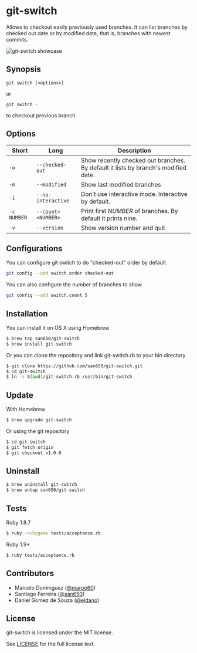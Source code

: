 # git-switch

Allows to checkout easily previously used branches. It can list branches by
checked out date or by modified date, that is, branches with newest commits.

![git-switch showcase](http://i.imgur.com/cJGhNDs.gif)

## Synopsis

```
git switch [<options>]
```

or

```
git switch -
```

to checkout previous branch

## Options

| Short| Long               | Description                     |
|------|--------------------|---------------------------------|
| `-o` | `--checked-out`    | Show recently checked out branches. By default it lists by branch's modified date. |
| `-m` | `--modified`       | Show last modified branches |
| `-i` | `--no-interactive` | Don't use interactive mode. Interactive by default. |
| `-c NUMBER`| `--count=<NUMBER>` | Print first _NUMBER_ of branches. By default it prints nine.|
| `-v` | `--version`        | Show version number and quit |

## Configurations

You can configure git switch to do "checked-out" order by default

```sh
git config --add switch.order checked-out
```

You can also configure the number of branches to show

```sh
git config --add switch.count 5
```

## Installation

You can install it on OS X using Homebrew

```sh
$ brew tap san650/git-switch
$ brew install git-switch
```

Or you can clone the repository and link git-switch.rb to your bin directory

```sh
$ git clone https://github.com/san650/git-switch.git
$ cd git-switch
$ ln -s $(pwd)/git-switch.rb /usr/bin/git-switch
```

## Update

With Homebrew

```sh
$ brew upgrade git-switch
```

Or using the git repository

```sh
$ cd git-switch
$ git fetch origin
$ git checkout v1.0.0
```

## Uninstall

```sh
$ brew uninstall git-switch
$ brew untap san650/git-switch
```

## Tests

Ruby 1.8.7

```sh
$ ruby -rubygems tests/acceptance.rb
```

Ruby 1.9+

```sh
$ ruby tests/acceptance.rb
```

## Contributors

* Marcelo Dominguez ([@marpo60](http://github.com/marpo60))
* Santiago Ferreira ([@san650](http://github.com/san650))
* Daniel Gomez de Souza ([@eldano](http://github.com/eldano))

## License

git-switch is licensed under the MIT license.

See [LICENSE](https://raw.githubusercontent.com/san650/git-switch/master/LICENSE) for the full license text.
